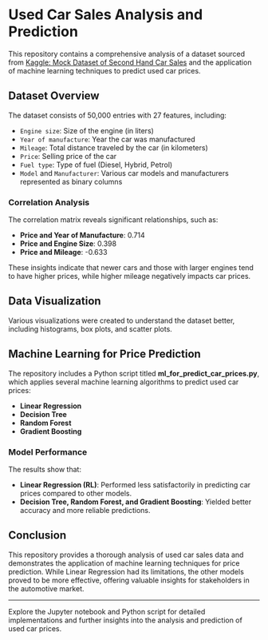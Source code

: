 # Used Car Sales Analysis and Prediction

This repository contains a comprehensive analysis of a dataset sourced from [Kaggle: Mock Dataset of Second Hand Car Sales](https://www.kaggle.com/datasets/msnbehdani/mock-dataset-of-second-hand-car-sales/code) and the application of machine learning techniques to predict used car prices.

## Dataset Overview

The dataset consists of 50,000 entries with 27 features, including:

- `Engine size`: Size of the engine (in liters)
- `Year of manufacture`: Year the car was manufactured
- `Mileage`: Total distance traveled by the car (in kilometers)
- `Price`: Selling price of the car
- `Fuel type`: Type of fuel (Diesel, Hybrid, Petrol)
- `Model` and `Manufacturer`: Various car models and manufacturers represented as binary columns

### Correlation Analysis

The correlation matrix reveals significant relationships, such as:

- **Price and Year of Manufacture**: 0.714
- **Price and Engine Size**: 0.398
- **Price and Mileage**: -0.633

These insights indicate that newer cars and those with larger engines tend to have higher prices, while higher mileage negatively impacts car prices.

## Data Visualization

Various visualizations were created to understand the dataset better, including histograms, box plots, and scatter plots.

## Machine Learning for Price Prediction

The repository includes a Python script titled **ml_for_predict_car_prices.py**, which applies several machine learning algorithms to predict used car prices:

- **Linear Regression**
- **Decision Tree**
- **Random Forest**
- **Gradient Boosting**

### Model Performance

The results show that:

- **Linear Regression (RL)**: Performed less satisfactorily in predicting car prices compared to other models.
- **Decision Tree, Random Forest, and Gradient Boosting**: Yielded better accuracy and more reliable predictions.

## Conclusion

This repository provides a thorough analysis of used car sales data and demonstrates the application of machine learning techniques for price prediction. While Linear Regression had its limitations, the other models proved to be more effective, offering valuable insights for stakeholders in the automotive market.

---

Explore the Jupyter notebook and Python script for detailed implementations and further insights into the analysis and prediction of used car prices.
